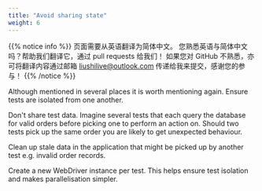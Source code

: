 ```yaml
---
title: "Avoid sharing state"
weight: 6
---
```


{{% notice info %}}
<i class="fas fa-language"></i> 页面需要从英语翻译为简体中文。
您熟悉英语与简体中文吗？帮助我们翻译它，通过 pull requests 给我们！
如果您对 GitHub 不熟悉，亦可将翻译内容通过邮箱 <liushilive@outlook.com> 传递给我来提交，感谢您的参与！
{{% /notice %}}

Although mentioned in several places it is worth mentioning again. Ensure
tests are isolated from one another.

Don't share test data. Imagine several tests that each query the database
for valid orders before picking one to perform an action on. Should two tests
pick up the same order you are likely to get unexpected behaviour.

Clean up stale data in the application that might be picked up by another
test e.g. invalid order records.

Create a new WebDriver instance per test. This helps ensure test isolation
and makes parallelisation simpler.
